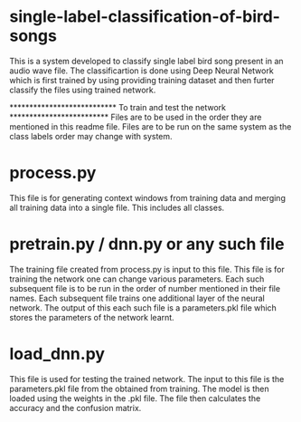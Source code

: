 # single-label-classification-of-bird-songs
This is a system developed to classify single label bird song present in an audio wave file. The classificartion is done using Deep Neural Network which is first trained by using providing training dataset and then furter classify the files using trained network.

*************************** To train and test the network *************************
Files are to be used in the order they are mentioned in this readme file.
Files are to be run on the same system as the class labels order may change with system.

# process.py
  This file is for generating context windows from training data and merging all training data into a single file.
  This includes all classes.

# pretrain.py / dnn.py or any such file
  The training file created from process.py is input to this file.
  This file is for training the network one can change various parameters.
  Each such subsequent file is to be run in the order of number mentioned in their file names.
  Each subsequent file trains one additional layer of the neural network.
  The output of this each such file is a parameters.pkl file which stores the parameters of the network learnt.

# load_dnn.py
  This file is used for testing the trained network.
  The input to this file is the parameters.pkl file from the obtained from training.
  The model is then loaded using the weights in the .pkl file.
  The file then calculates the accuracy and the confusion matrix.
  
